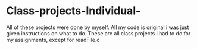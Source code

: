 # Class-projects-Individual- 
All of these projects were done by myself. All my code is original i was just given 
instructions on what to do. These are all class projects i had to do for my assignments, except for readFile.c 
